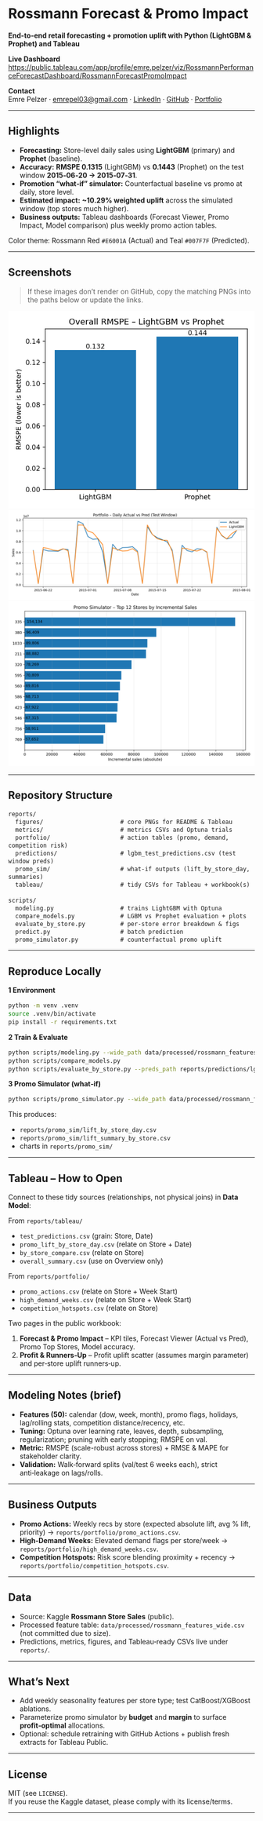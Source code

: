 

# Rossmann Forecast & Promo Impact

**End-to-end retail forecasting + promotion uplift with Python (LightGBM & Prophet) and Tableau**

**Live Dashboard**  
https://public.tableau.com/app/profile/emre.pelzer/viz/RossmannPerformanceForecastDashboard/RossmannForecastPromoImpact

**Contact**  
Emre Pelzer · emrepel03@gmail.com · [LinkedIn](https://www.linkedin.com/in/emre-pelzer-b14148324) · [GitHub](https://github.com/emrepel03) · [Portfolio](https://www.datascienceportfol.io/emrepel03)

---

## Highlights

- **Forecasting:** Store-level daily sales using **LightGBM** (primary) and **Prophet** (baseline).
- **Accuracy:** **RMSPE 0.1315** (LightGBM) vs **0.1443** (Prophet) on the test window **2015‑06‑20 → 2015‑07‑31**.
- **Promotion “what‑if” simulator:** Counterfactual baseline vs promo at daily, store level.
- **Estimated impact:** **~10.29% weighted uplift** across the simulated window (top stores much higher).
- **Business outputs:** Tableau dashboards (Forecast Viewer, Promo Impact, Model comparison) plus weekly promo action tables.

Color theme: Rossmann Red `#E6001A` (Actual) and Teal `#007F7F` (Predicted).

---

## Screenshots

> If these images don’t render on GitHub, copy the matching PNGs into the paths below or update the links.

![Overall RMSPE](reports/figures/model_compare_overall_rmspe_bar.png)
![Portfolio Actual vs Pred](reports/tableau/plots/portfolio_agg_daily_actual_vs_pred.png)
![Top 12 Promo Lift](reports/tableau/plots/promo_top12_lift.png)

---

## Repository Structure

```
reports/
  figures/                      # core PNGs for README & Tableau
  metrics/                      # metrics CSVs and Optuna trials
  portfolio/                    # action tables (promo, demand, competition risk)
  predictions/                  # lgbm_test_predictions.csv (test window preds)
  promo_sim/                    # what-if outputs (lift_by_store_day, summaries)
  tableau/                      # tidy CSVs for Tableau + workbook(s)

scripts/
  modeling.py                   # trains LightGBM with Optuna
  compare_models.py             # LGBM vs Prophet evaluation + plots
  evaluate_by_store.py          # per-store error breakdown & figs
  predict.py                    # batch prediction
  promo_simulator.py            # counterfactual promo uplift
```

---

## Reproduce Locally

**1 Environment**

```bash
python -m venv .venv
source .venv/bin/activate
pip install -r requirements.txt
```

**2 Train & Evaluate**

```bash
python scripts/modeling.py --wide_path data/processed/rossmann_features_wide.csv --n_trials 200 --test_days 42 --val_days 42
python scripts/compare_models.py
python scripts/evaluate_by_store.py --preds_path reports/predictions/lgbm_test_predictions.csv --wide_path data/processed/rossmann_features_wide.csv
```

**3 Promo Simulator (what‑if)**

```bash
python scripts/promo_simulator.py --wide_path data/processed/rossmann_features_wide.csv --model_path models/lightgbm_sales.pkl --start 2015-06-20 --end 2015-07-31 --stores_top_k 25 --out_dir reports/promo_sim
```

This produces:
- `reports/promo_sim/lift_by_store_day.csv`
- `reports/promo_sim/lift_summary_by_store.csv`
- charts in `reports/promo_sim/`

---

## Tableau – How to Open

Connect to these tidy sources (relationships, not physical joins) in **Data Model**:

From `reports/tableau/`  
- `test_predictions.csv` (grain: Store, Date)  
- `promo_lift_by_store_day.csv` (relate on Store + Date)  
- `by_store_compare.csv` (relate on Store)  
- `overall_summary.csv` (use on Overview only)

From `reports/portfolio/`  
- `promo_actions.csv` (relate on Store + Week Start)  
- `high_demand_weeks.csv` (relate on Store + Week Start)  
- `competition_hotspots.csv` (relate on Store)

Two pages in the public workbook:
1. **Forecast & Promo Impact** – KPI tiles, Forecast Viewer (Actual vs Pred), Promo Top Stores, Model accuracy.
2. **Profit & Runners‑Up** – Profit uplift scatter (assumes margin parameter) and per‑store uplift runners‑up.

---

## Modeling Notes (brief)

- **Features (50):** calendar (dow, week, month), promo flags, holidays, lag/rolling stats, competition distance/recency, etc.
- **Tuning:** Optuna over learning rate, leaves, depth, subsampling, regularization; pruning with early stopping; RMSPE on val.
- **Metric:** RMSPE (scale-robust across stores) + RMSE & MAPE for stakeholder clarity.
- **Validation:** Walk‑forward splits (val/test 6 weeks each), strict anti‑leakage on lags/rolls.

---

## Business Outputs

- **Promo Actions:** Weekly recs by store (expected absolute lift, avg % lift, priority) → `reports/portfolio/promo_actions.csv`.
- **High‑Demand Weeks:** Elevated demand flags per store/week → `reports/portfolio/high_demand_weeks.csv`.
- **Competition Hotspots:** Risk score blending proximity + recency → `reports/portfolio/competition_hotspots.csv`.

---

## Data

- Source: Kaggle **Rossmann Store Sales** (public).  
- Processed feature table: `data/processed/rossmann_features_wide.csv` (not committed due to size).  
- Predictions, metrics, figures, and Tableau‑ready CSVs live under `reports/`.

---

## What’s Next

- Add weekly seasonality features per store type; test CatBoost/XGBoost ablations.  
- Parameterize promo simulator by **budget** and **margin** to surface **profit‑optimal** allocations.  
- Optional: schedule retraining with GitHub Actions + publish fresh extracts for Tableau Public.

---

## License

MIT (see `LICENSE`).  
If you reuse the Kaggle dataset, please comply with its license/terms.

---